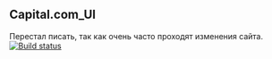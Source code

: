 ## Capital.com_UI
Перестал писать, так как очень часто проходят изменения сайта.
 [![Build status](https://ci.appveyor.com/api/projects/status/daxd6y0pj2i4u3sv?svg=true)](https://ci.appveyor.com/project/OSA85/capital-ui)
